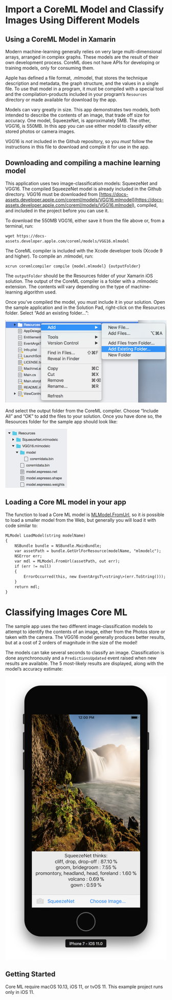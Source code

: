# Import a CoreML Model and Classify Images Using Different Models

## Using a CoreML Model in Xamarin

Modern machine-learning generally relies on very large multi-dimensional arrays, arranged in complex graphs. These 
models are the result of their own development process. CoreML does not have APIs for developing or training models, 
only for consuming them. 

Apple has defined a file format, .mlmodel, that stores the technique description and metadata, the graph structure, and 
the values in a single file. To use that model in a program, it must be compiled with a special tool and the 
compilation-products included in your program’s `Resources` directory or made available for download by the app.

Models can vary greatly in size. This app demonstrates two models, both intended to describe the contents of an image, 
that trade off size for accuracy. One model, SqueezeNet, is approximately 5MB. The other, VGG16, is 550MB. In this app 
you can use either model to classify either stored photos or camera images. 

VGG16 is _not_ included in the Github repository, so you _must_ follow the instructions in this file to download and 
compile it for use in the app.

## Downloading and compiling a machine learning model

This application uses two image-classification models: SqueezeNet and VGG16. The compiled SqueezeNet model is already 
included in the Github directory. VGG16 must be downloaded from [https://docs-assets.developer.apple.com/coreml/models/VGG16.mlmodel](https://docs-assets.developer.apple.com/coreml/models/VGG16.mlmodel), compiled, and included in the project before 
you can use it.

To download the 550MB VGG16, either save it from the file above or, from a terminal, run:

    wget https://docs-assets.developer.apple.com/coreml/models/VGG16.mlmodel

The CoreML compiler is included with the Xcode developer tools   (Xcode 9 and higher). To compile an .mlmodel, run:

    xcrun coremlcompiler compile {model.mlmodel} {outputFolder}

The `outputFolder` should be the Resources folder of your Xamarin iOS solution. The output of the CoreML compiler is a 
folder with a .mlmodelc extension. The contents will vary depending on the type of machine-learning algorithm used. 

Once you’ve compiled the model, you must include it in your solution. Open the sample application and in the Solution 
Pad, right-click on the Resources folder. Select “Add an existing folder…”:

![Resources directory in Solution Pad](docs/figure1.png)

And select the output folder from the CoreML compiler. Choose “Include All” and “OK” to add the files to your solution. 
Once you have done so, the Resources folder for the sample app should look like:

![Resources once VGG16 added](docs/figure2.png)

## Loading a Core ML model in your app

The function to load a Core ML model is [MLModel.FromUrl](https://developer.xamarin.com/api/member/CoreML.MLModel.FromUrl/p/Foundation.NSUrl/Foundation.NSError@/), so it _is_ possible to load a smaller model from the Web, but generally
 you will load it with code similar to:

	MLModel LoadModel(string modelName)  
	{  
	    NSBundle bundle = NSBundle.MainBundle;  
		var assetPath = bundle.GetUrlForResource(modelName, "mlmodelc");  
        NSError err;
        var mdl = MLModel.FromUrl(assetPath, out err);  
		if (err != null)  
		{  
		    ErrorOccurred(this, new EventArgsT\<string\>(err.ToString()));  
		}  
		return mdl;  
	}  


# Classifying Images Core ML

The sample app uses the two different image-classification models to attempt to identify the contents of an image, 
either from the Photos store or taken with the camera. The VGG16 model generally produces better results, but at a cost 
of 2 orders of magnitude in the size of the model! 

The models can take several seconds to classify an image. Classification is done asynchronously and a 
`PredictionsUpdated` event raised when new results are available. The 5 most-likely results are displayed, along with 
the model’s accuracy estimate:

![app screenshot showing results](docs/figure3.png)

## Getting Started

Core ML require macOS 10.13, iOS 11, or tvOS 11. This example project runs only in iOS 11.
